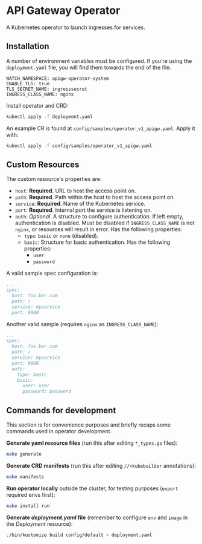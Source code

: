 # API Gateway Operator

A Kubernetes operator to launch ingresses for services.

## Installation
A number of environment variables must be configured. If you're using the `deployment.yaml` file, you will find them towards the end of the file.
```
WATCH_NAMESPACE: apigw-operator-system
ENABLE_TLS: true
TLS_SECRET_NAME: ingresssecret
INGRESS_CLASS_NAME: nginx
```

Install operator and CRD:
```sh
kubectl apply -f deployment.yaml
```

An example CR is found at `config/samples/operator_v1_apigw.yaml`. Apply it with:
```sh
kubectl apply -f config/samples/operator_v1_apigw.yaml
```

## Custom Resources
The custom resource's properties are:

- `host`: **Required**. URL to host the access point on.
- `path`: **Required**. Path within the host to host the access point on.
- `service`: **Required**. Name of the Kubernetes service.
- `port`: **Required**. Internal port the service is listening on.
- `auth`: *Optional*. A structure to configure authentication. If left empty, authentication is disabled. Must be disabled if `INGRESS_CLASS_NAME` is not `nginx`, or resources will result in error. Has the following properties:
  - `type`: `basic` or `none` (disabled). 
  - `basic`: Structure for basic authentication. Has the following properties:
    - `user`
    - `password`

A valid sample spec configuration is:
``` yaml
...
spec:
  host: foo.bar.com
  path: /
  service: myservice
  port: 9080
```

Another valid sample (requires `nginx` as `INGRESS_CLASS_NAME`):
``` yaml
...
spec:
  host: foo.bar.com
  path: /
  service: myservice
  port: 9080
  auth:
    type: basic
    basic:
      user: user
      password: password
```

## Commands for development
This section is for convenience purposes and briefly recaps some commands used in operator development.

**Generate yaml resource files** (run this after editing `*_types.go` files):
```sh
make generate
```

**Generate CRD manifests** (run this after editing `//+kubebuilder` annotations):
```sh
make manifests
```

**Run operator locally** outside the cluster, for testing purposes (`export` required envs first):
```sh
make install run
```

**Generate *deployment.yaml* file** (remember to configure `env` and `image` in the *Deployment* resource):
```sh
./bin/kustomize build config/default > deployment.yaml
```
